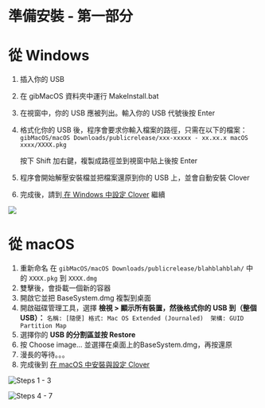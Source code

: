 # 準備安裝 - 第一部分

# 從 Windows

1. 插入你的 USB
2. 在 gibMacOS 資料夾中運行 MakeInstall.bat
3. 在視窗中，你的 USB 應被列出。輸入你的 USB 代號後按 Enter
4. 格式化你的 USB 後，程序會要求你輸入檔案的路徑，只需在以下的檔案：`gibMacOS/macOS Downloads/publicrelease/xxx-xxxxx - xx.xx.x macOS xxxx/XXXX.pkg`

    按下 Shift 加右鍵，複製成路徑並到視窗中貼上後按 Enter

5. 程序會開始解壓安裝檔並把檔案還原到你的 USB 上，並會自動安裝 Clover
6. 完成後，請到[ 在 Windows 中設定 Clover](../../clover-installtion/usb-clover/usb-clover-win.md) 繼續

![](../../.gitbook/assets/ezgif-4-8fa1279bb84c.gif)

# 從 macOS

1. 重新命名 在 `gibMacOS/macOS Downloads/publicrelease/blahblahblah/` 中的 `XXXX.pkg` 到 `XXXX.dmg`
2. 雙擊後，會掛載一個新的容器
3. 開啟它並把 BaseSystem.dmg 複製到桌面
4. 開啟磁碟管理工具，選擇 **檢視 &gt; 顯示所有裝置，然後格式你的 USB 到（整個 USB）：** `名稱: [隨便] 格式: Mac OS Extended (Journaled)  架構: GUID Partition Map`
5. 選擇你的 **USB 的分割區並按 Restore**
6. 按 Choose image... 並選擇在桌面上的BaseSystem.dmg，再按還原
7. 漫長的等待。。。
8. 完成後到 [在 macOS 中安裝與設定 Clover](../../clover-installtion/usb-clover/usb-clover-macos.md)

![Steps 1 - 3](../../.gitbook/assets/ezgif-4-c4f2b894d040.gif)

![Steps 4 - 7](../../.gitbook/assets/restoring-to-usb.gif)
